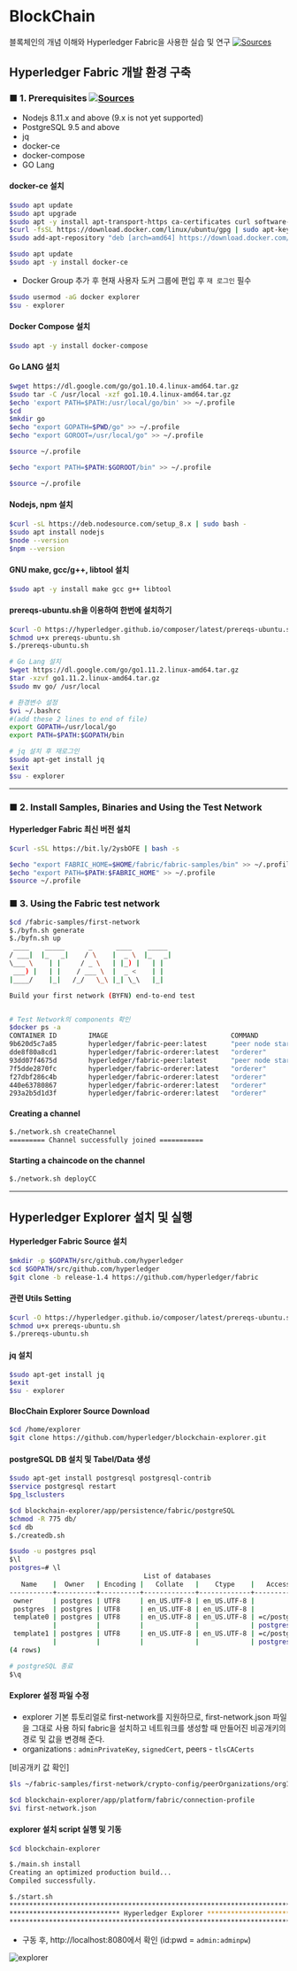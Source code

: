 # BlockChain

블록체인의 개념 이해와 Hyperledger Fabric을 사용한 실습 및 연구 [![Sources](https://img.shields.io/badge/출처-hyperledger-yellow)](https://hyperledger-fabric.readthedocs.io/en/latest/index.html)

## Hyperledger Fabric 개발 환경 구축


### ■ 1. Prerequisites [![Sources](https://img.shields.io/badge/출처-Prerequisites-yellow)](https://hyperledger-fabric.readthedocs.io/en/latest/prereqs.html)

- Nodejs 8.11.x and above (9.x is not yet supported)
- PostgreSQL 9.5 and above
- jq
- docker-ce
- docker-compose
- GO Lang

#### docker-ce 설치

```bash
$sudo apt update
$sudo apt upgrade
$sudo apt -y install apt-transport-https ca-certificates curl software-properties-common
$curl -fsSL https://download.docker.com/linux/ubuntu/gpg | sudo apt-key add -
$sudo add-apt-repository "deb [arch=amd64] https://download.docker.com/linux/ubuntu $(lsb_release -cs) stable"

$sudo apt update
$sudo apt -y install docker-ce
```

- Docker Group 추가 후 현재 사용자 도커 그룹에 편입 후 `재 로그인` 필수

```bash
$sudo usermod -aG docker explorer
$su - explorer
```

#### Docker Compose 설치

```bash
$sudo apt -y install docker-compose
```

#### Go LANG 설치

```bash
$wget https://dl.google.com/go/go1.10.4.linux-amd64.tar.gz
$sudo tar -C /usr/local -xzf go1.10.4.linux-amd64.tar.gz
$echo 'export PATH=$PATH:/usr/local/go/bin' >> ~/.profile
$cd
$mkdir go
$echo "export GOPATH=$PWD/go" >> ~/.profile
$echo "export GOROOT=/usr/local/go" >> ~/.profile

$source ~/.profile

$echo "export PATH=$PATH:$GOROOT/bin" >> ~/.profile

$source ~/.profile
```

#### Nodejs, npm 설치

```bash
$curl -sL https://deb.nodesource.com/setup_8.x | sudo bash -
$sudo apt install nodejs
$node --version
$npm --version
```

#### GNU make, gcc/g++, libtool 설치

```bash
$sudo apt -y install make gcc g++ libtool
```

#### prereqs-ubuntu.sh을 이용하여 한번에 설치하기

```bash
$curl -O https://hyperledger.github.io/composer/latest/prereqs-ubuntu.sh
$chmod u+x prereqs-ubuntu.sh
$./prereqs-ubuntu.sh

# Go Lang 설치
$wget https://dl.google.com/go/go1.11.2.linux-amd64.tar.gz
$tar -xzvf go1.11.2.linux-amd64.tar.gz
$sudo mv go/ /usr/local

# 환경변수 설정
$vi ~/.bashrc
#(add these 2 lines to end of file)
export GOPATH=/usr/local/go
export PATH=$PATH:$GOPATH/bin

# jq 설치 후 재로그인
$sudo apt-get install jq
$exit
$su - explorer
```

---

### ■ 2. Install Samples, Binaries and Using the Test Network

#### Hyperledger Fabric 최신 버전 설치

```bash
$curl -sSL https://bit.ly/2ysbOFE | bash -s

$echo "export FABRIC_HOME=$HOME/fabric/fabric-samples/bin" >> ~/.profile
$echo "export PATH=$PATH:$FABRIC_HOME" >> ~/.profile
$source ~/.profile
```

### ■ 3. Using the Fabric test network

```bash
$cd /fabric-samples/first-network
$./byfn.sh generate
$./byfn.sh up
 ____    _____      _      ____    _____ 
/ ___|  |_   _|    / \    |  _ \  |_   _|
\___ \    | |     / _ \   | |_) |   | |  
 ___) |   | |    / ___ \  |  _ <    | |  
|____/    |_|   /_/   \_\ |_| \_\   |_|  

Build your first network (BYFN) end-to-end test


# Test Network의 components 확인
$docker ps -a
CONTAINER ID        IMAGE                               COMMAND             CREATED             STATUS                     PORTS                              NAMES
9b620d5c7a85        hyperledger/fabric-peer:latest      "peer node start"   35 seconds ago      Up 30 seconds              7051/tcp, 0.0.0.0:9051->9051/tcp   peer0.org2.example.com
dde8f80a8cd1        hyperledger/fabric-orderer:latest   "orderer"           35 seconds ago      Up 31 seconds              0.0.0.0:7050->7050/tcp             orderer.example.com
93dd07f4675d        hyperledger/fabric-peer:latest      "peer node start"   35 seconds ago      Up 32 seconds              0.0.0.0:7051->7051/tcp             peer0.org1.example.com
7f5dde2870fc        hyperledger/fabric-orderer:latest   "orderer"           14 minutes ago      Exited (2) 8 minutes ago                                      orderer3.example.com
f27dbf286c4b        hyperledger/fabric-orderer:latest   "orderer"           14 minutes ago      Exited (2) 8 minutes ago                                      orderer4.example.com
440e63780867        hyperledger/fabric-orderer:latest   "orderer"           14 minutes ago      Exited (2) 8 minutes ago                                      orderer2.example.com
293a2b5d1d3f        hyperledger/fabric-orderer:latest   "orderer"           14 minutes ago      Exited (2) 8 minutes ago                                      orderer5.example.com
```

#### Creating a channel

```bash
$./network.sh createChannel
========= Channel successfully joined ===========
```

#### Starting a chaincode on the channel

```bash
$./network.sh deployCC
```

---

## Hyperledger Explorer 설치 및 실행

#### Hyperledger Fabric Source 설치

```bash
$mkdir -p $GOPATH/src/github.com/hyperledger
$cd $GOPATH/src/github.com/hyperledger
$git clone -b release-1.4 https://github.com/hyperledger/fabric
```

#### 관련 Utils Setting

```bash
$curl -O https://hyperledger.github.io/composer/latest/prereqs-ubuntu.sh
$chmod u+x prereqs-ubuntu.sh
$./prereqs-ubuntu.sh
```

#### jq 설치

```bash
$sudo apt-get install jq
$exit
$su - explorer
```

#### BlocChain Explorer Source Download

```bash
$cd /home/explorer
$git clone https://github.com/hyperledger/blockchain-explorer.git
```

#### postgreSQL DB 설치 및 Tabel/Data 생성

```bash
$sudo apt-get install postgresql postgresql-contrib
$service postgresql restart
$pg_lsclusters

$cd blockchain-explorer/app/persistence/fabric/postgreSQL
$chmod -R 775 db/
$cd db
$./createdb.sh

$sudo -u postgres psql
$\l
postgres=# \l
                                  List of databases
   Name    |  Owner   | Encoding |   Collate   |    Ctype    |   Access privileges   
-----------+----------+----------+-------------+-------------+-----------------------
 owner     | postgres | UTF8     | en_US.UTF-8 | en_US.UTF-8 | 
 postgres  | postgres | UTF8     | en_US.UTF-8 | en_US.UTF-8 | 
 template0 | postgres | UTF8     | en_US.UTF-8 | en_US.UTF-8 | =c/postgres          +
           |          |          |             |             | postgres=CTc/postgres
 template1 | postgres | UTF8     | en_US.UTF-8 | en_US.UTF-8 | =c/postgres          +
           |          |          |             |             | postgres=CTc/postgres
(4 rows)

# postgreSQL 종료
$\q
```

####  Explorer 설정 파일 수정

- explorer 기본 튜토리얼로 first-network를 지원하므로, first-network.json 파일을 그대로 사용 하되 fabric을 설치하고 네트워크를 생성할 때 만들어진 비공개키의 경로 및 값을 변경해 준다.
- organizations : `adminPrivateKey`, `signedCert`, peers - `tlsCACerts`

[비공개키 값 확인]
```bash
$ls ~/fabric-samples/first-network/crypto-config/peerOrganizations/org1.example.com/users/Admin@org1.example.com/msp/keystore/
```

```bash
$cd blockchain-explorer/app/platform/fabric/connection-profile
$vi first-network.json
```

#### explorer 설치 script 실행 및 기동

```bash
$cd blockchain-explorer

$./main.sh install
Creating an optimized production build...
Compiled successfully.

$./start.sh
************************************************************************************
**************************** Hyperledger Explorer **********************************
************************************************************************************
```

- 구동 후, http://localhost:8080에서 확인 (id:pwd = `admin:adminpw`)

![explorer](images/explorer.png)